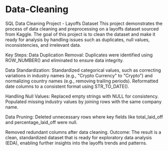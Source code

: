# Data-Cleaning
SQL Data Cleaning Project - Layoffs Dataset 
This project demonstrates the process of data cleaning and preprocessing on a layoffs dataset sourced from Kaggle. 
The goal of this project is to clean the dataset and make it ready for analysis by handling issues such as duplicates, null values, inconsistencies, and irrelevant data.

Key Steps: 
Data Duplication Removal: Duplicates were identified using ROW_NUMBER() and eliminated to ensure data integrity. 

Data Standardization: Standardized categorical values, such as correcting variations in industry names (e.g., "Crypto Currency" to "Crypto") and normalizing country names (e.g., removing trailing periods). Reformatted date columns to a consistent format using STR_TO_DATE(). 

Handling Null Values: Replaced empty strings with NULL for consistency. Populated missing industry values by joining rows with the same company name. 

Data Pruning: Deleted unnecessary rows where key fields like total_laid_off and percentage_laid_off were null. 

Removed redundant columns after data cleaning. Outcome: The result is a clean, standardized dataset that is ready for exploratory data analysis (EDA), enabling further insights into the layoffs trends and patterns.
